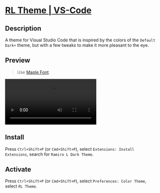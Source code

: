 # [RL Theme | VS-Code](https://marketplace.visualstudio.com/items?itemName=...)

## Description

A theme for Visual Studio Code that is inspired by the colors of the `Default Dark+` theme, but with a few tweaks to make it more pleasant to the eye.

## Preview

> Use [Maple Font](https://github.com/subframe7536/maple-font).

<video controls src="https://github.com/ramiro-l/RL-Theme-VS-Code/blob/main/preview/video/theme.mp4?raw=true" title="Preview RL Theme"></video>

## Install

Press `Ctrl+Shift+P` (or `Cmd+Shift+P`), select `Extensions: Install Extensions`, search for `Ramiro L Dark Theme`.

## Activate

Press `Ctrl+Shift+P` (or `Cmd+Shift+P`), select `Preferences: Color Theme`, select `RL Theme`.
